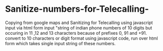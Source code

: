 # Sanitize-numbers-for-Telecalling-
Copying from google maps and Sanitizing for Telecalling using javascript
input via html form
input "string of indian phone numbers of 10 digits but occuring in 11 ,12 and 13 characters because of prefixes 0, 91 and +91. convert to 10 characters or digit format using javascript code, run over html form which takes single input string of these numbers.
